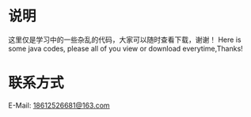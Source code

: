 
# 说明 
  这里仅是学习中的一些杂乱的代码，大家可以随时查看下载，谢谢！
  Here is some java codes, please all of you view or download everytime,Thanks!

# 联系方式
  E-Mail: 18612526681@163.com
